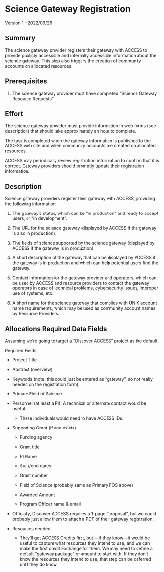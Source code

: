 # Science Gateway Registration

Version 1 - 2022/09/26

## Summary

The science gateway provider registers their gateway with ACCESS to provide publicly accessible and internally accessible information about the science gateway. This step also triggers the creation of community accounts on allocated resources.

## Prerequisites

1.  The science gateway provider must have completed “Science Gateway Resource Requests”

## Effort

The science gateway provider must provide information in web forms (see description) that should take approximately an hour to complete.

The task is completed when the gateway information is published to the ACCESS web site and when community accounts are created on allocated resources.

ACCESS may periodically review registration information to confirm that it is correct. Gateway providers should promptly update their registration information.

## Description

Science gateway providers register their gateway with ACCESS, providing the following information:

1.  The gateway’s status, which can be “in production” and ready to accept users, or “in development”.

2.  The URL for the science gateway (displayed by ACCESS if the gateway is also in production).

3.  The fields of science supported by the science gateway (displayed by ACCESS if the gateway is in production).

4.  A short description of the gateway that can be displayed by ACCESS if the gateway is in production and which can help potential users find the gateway.

5.  Contact information for the gateway provider and operators, which can be used by ACCESS and resource providers to contact the gateway operators in case of technical problems, cybersecurity issues, improper use of systems, etc.

6.  A short name for the science gateway that complies with UNIX account name requirements, which may be used as community account names by Resource Providers.

## Allocations Required Data Fields

Assuming we’re going to target a “Discover ACCESS” project as the default.

Required Fields

- Project Title

- Abstract (overview)

- Keywords (note: this could just be entered as “gateway”, so not really needed on the registration form)

- Primary Field of Science

- Personnel (at least a PI). A technical or alternate contact would be useful.

  - These individuals would need to have ACCESS IDs.

- Supporting Grant (if one exists)

  - Funding agency

  - Grant title

  - PI Name

  - Start/end dates

  - Grant number

  - Field of Science (probably same as Primary FOS above)

  - Awarded Amount

  - Program Officer name & email

- Officially, Discover ACCESS requires a 1-page “proposal”, but we could probably just allow them to attach a PDF of their gateway registration.

- Resources needed

  - They’ll get ACCESS Credits first, but —if they know—it would be useful to capture what resources they intend to use, and we can make the first credit Exchange for them. We may need to define a default “gateway package” or amount to start with. If they don’t know the resources they intend to use, that step can be deferred until they do know.
